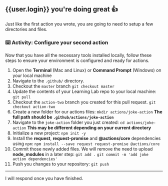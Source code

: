 ## {{user.login}} you're doing great 👍

Just like the first action you wrote, you are going to need to setup a few directories and files.

### :keyboard: Activity: Configure your second action

Now that you have all the necessary tools installed locally, follow these steps to ensure your environment is configured and ready for actions.

1. Open the **Terminal** (Mac and Linux) or **Command Prompt** (Windows) on your local machine
1. Navigate to the `.github/` directory.
1. Checkout the `master` branch
   `git checkout master`
1. Update the contents of your Learning Lab repo to your local machine:
   `git pull`
1. Checkout the `action-two` branch you created for this pull request.
   `git checkout action-two`
1. Create a new folder for our actions files:
   `mkdir actions/joke-action`
   **The full path should be `.github/actions/joke-action`**
1. Navigate to the `joke-action` folder you just created:
   `cd actions/joke-action`
   **This may be different depending on your current directory**
1. Initialize a new project:
   `npm init -y`
1. Install the **request**, **request-promise** and **@actions/core** dependencies using `npm`:
   `npm install --save request request-promise @actions/core`
1. Commit those newly added files. We will remove the need to upload **node_modules** in a later step:
   `git add .`
   `git commit -m 'add joke action dependencies'`
1. Push you changes to your repository:
   `git push`

---

I will respond once you have finished.
